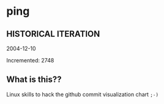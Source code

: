 # ping

## HISTORICAL ITERATION
2004-12-10

Incremented: 2748

## What is this?? 
Linux skills to hack the github commit visualization chart `;-)`
